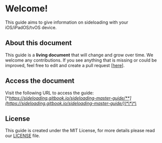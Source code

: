 # Welcome!

This guide aims to give information on sideloading with your iOS/iPadOS/tvOS device.

## About this document

This guide is a **living document** that will change and grow over time. We welcome any contributions. If you see anything that is missing or could be improved, feel free to edit and create a pull request \[[here](https://github.com/sideloading/sideloading-master-guide)\].

## Access the document

Visit the following URL to access the guide: [**https://sideloading.gitbook.io/sideloading-master-guide/**](https://sideloading.gitbook.io/sideloading-master-guide/)\*\*\*\*

## License

This guide is created under the MIT License, for more details please read our [LICENSE](https://github.com/bamtan/sideloading-master-guide/blob/master/LICENSE) file.

